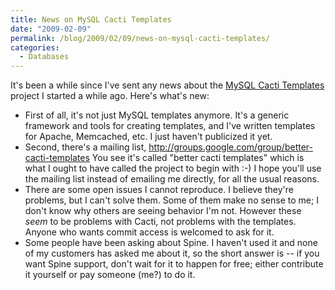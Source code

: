 ```yaml
---
title: News on MySQL Cacti Templates
date: "2009-02-09"
permalink: /blog/2009/02/09/news-on-mysql-cacti-templates/
categories:
  - Databases
---
```

It's been a while since I've sent any news about the [MySQL Cacti Templates][1] project I started a while ago. Here's what's new:

*   First of all, it's not just MySQL templates anymore. It's a generic framework and tools for creating templates, and I've written templates for Apache, Memcached, etc. I just haven't publicized it yet.
*   Second, there's a mailing list, <http://groups.google.com/group/better-cacti-templates> You see it's called "better cacti templates" which is what I ought to have called the project to begin with :-) I hope you'll use the mailing list instead of emailing me directly, for all the usual reasons.
*   There are some open issues I cannot reproduce. I believe they're problems, but I can't solve them. Some of them make no sense to me; I don't know why others are seeing behavior I'm not. However these *seem* to be problems with Cacti, not problems with the templates. Anyone who wants commit access is welcomed to ask for it.
*   Some people have been asking about Spine. I haven't used it and none of my customers has asked me about it, so the short answer is -- if you want Spine support, don't wait for it to happen for free; either contribute it yourself or pay someone (me?) to do it.

 [1]: http://code.google.com/p/mysql-cacti-templates/
